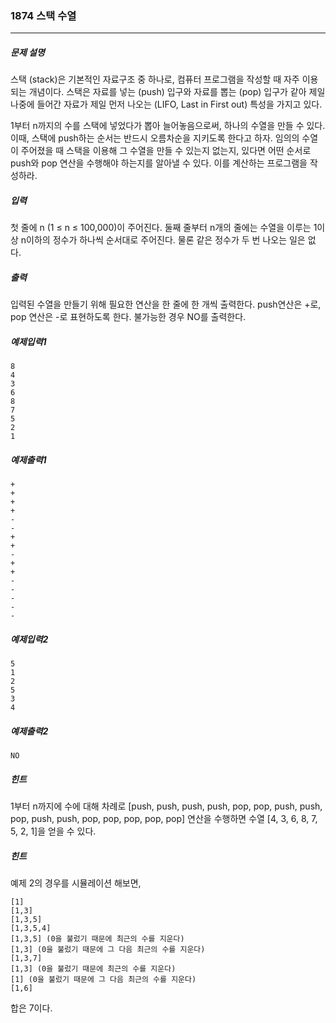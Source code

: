 ### 1874 스택 수열
***

##### 문제 설명

스택 (stack)은 기본적인 자료구조 중 하나로, 컴퓨터 프로그램을 작성할 때 자주 이용되는 개념이다. 스택은 자료를 넣는 (push) 입구와 자료를 뽑는 (pop) 입구가 같아 제일 나중에 들어간 자료가 제일 먼저 나오는 (LIFO, Last in First out) 특성을 가지고 있다.

1부터 n까지의 수를 스택에 넣었다가 뽑아 늘어놓음으로써, 하나의 수열을 만들 수 있다. 이때, 스택에 push하는 순서는 반드시 오름차순을 지키도록 한다고 하자. 임의의 수열이 주어졌을 때 스택을 이용해 그 수열을 만들 수 있는지 없는지, 있다면 어떤 순서로 push와 pop 연산을 수행해야 하는지를 알아낼 수 있다. 이를 계산하는 프로그램을 작성하라.

##### 입력
첫 줄에 n (1 ≤ n ≤ 100,000)이 주어진다. 둘째 줄부터 n개의 줄에는 수열을 이루는 1이상 n이하의 정수가 하나씩 순서대로 주어진다. 물론 같은 정수가 두 번 나오는 일은 없다.

##### 출력

입력된 수열을 만들기 위해 필요한 연산을 한 줄에 한 개씩 출력한다. push연산은 +로, pop 연산은 -로 표현하도록 한다. 불가능한 경우 NO를 출력한다.

##### 예제입력1
```
8
4
3
6
8
7
5
2
1
```


##### 예제출력1
```
+
+
+
+
-
-
+
+
-
+
+
-
-
-
-
-
```
##### 예제입력2
```
5
1
2
5
3
4
```


##### 예제출력2
```
NO
```

##### 힌트
1부터 n까지에 수에 대해 차례로 [push, push, push, push, pop, pop, push, push, pop, push, push, pop, pop, pop, pop, pop] 연산을 수행하면 수열 [4, 3, 6, 8, 7, 5, 2, 1]을 얻을 수 있다.


##### 힌트
예제 2의 경우를 시뮬레이션 해보면,
```
[1]
[1,3]
[1,3,5]
[1,3,5,4]
[1,3,5] (0을 불렀기 때문에 최근의 수를 지운다)
[1,3] (0을 불렀기 때문에 그 다음 최근의 수를 지운다)
[1,3,7]
[1,3] (0을 불렀기 때문에 최근의 수를 지운다)
[1] (0을 불렀기 때문에 그 다음 최근의 수를 지운다)
[1,6]
```
합은 7이다.

